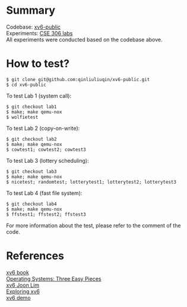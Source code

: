 # Summary
Codebase: [xv6-public](https://github.com/mit-pdos/xv6-public) \
Experiments: [CSE 306 labs](https://www.cs.unc.edu/~porter/courses/cse306/s16/labs.html) \
All experiments were conducted based on the codebase above. 

# How to test?
```
$ git clone git@github.com:qinliuliuqin/xv6-public.git
$ cd xv6-public
```

To test Lab 1 (system call): 
```
$ git checkout lab1
$ make; make qemu-nox 
$ wolfietest
```
To test Lab 2 (copy-on-write): 
```
$ git checkout lab2
$ make; make qemu-nox 
$ cowtest1; cowtest2; cowtest3
```

To test Lab 3 (lottery scheduling): 
```
$ git checkout lab3
$ make; make qemu-nox 
$ nicetest; randomtest; lotterytest1; lotterytest2; lotterytest3
```

To test Lab 4 (fast file system): 
```
$ git checkout lab4
$ make; make qemu-nox 
$ ffstest1; ffstest2; ffstest3
```
For more information about the test, please refer to the comment of the code.


# References
[xv6 book](https://pdos.csail.mit.edu/6.828/2020/xv6/book-riscv-rev1.pdf) \
[Operating Systems: Three Easy Pieces](https://pages.cs.wisc.edu/~remzi/OSTEP/) \
[xv6 Joon Lim](https://github.com/joonlim/xv6) \
[Exploring xv6](https://www.youtube.com/watch?v=ktkAlbcoz7o) \
[xv6 demo](https://www.youtube.com/watch?v=5E0T2H_lMZI)
